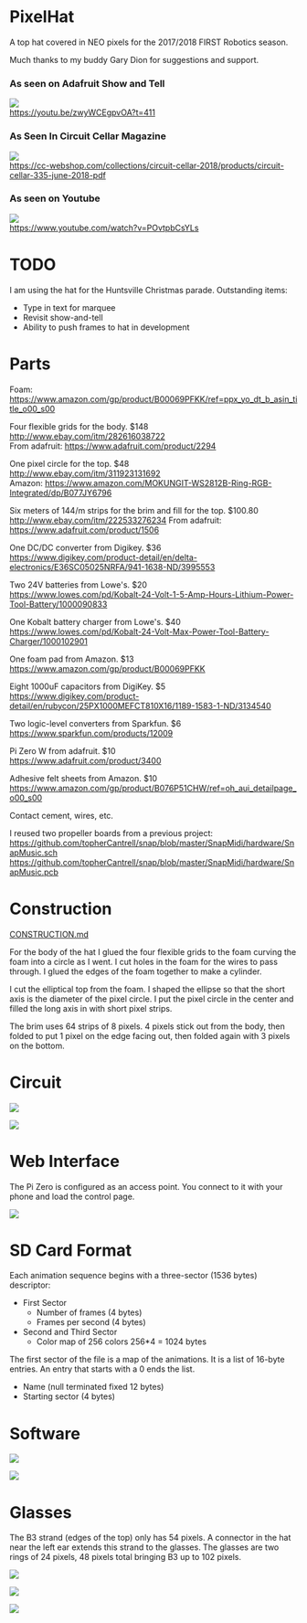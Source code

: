 # PixelHat

A top hat covered in NEO pixels for the 2017/2018 FIRST Robotics season.

Much thanks to my buddy Gary Dion for suggestions and support.

### As seen on Adafruit Show and Tell
[![](art/adafruit.jpg)](https://www.adafruit.com/) <br>
https://youtu.be/zwyWCEgpvOA?t=411

### As Seen In Circuit Cellar Magazine
[![](art/circuitcellar.jpg)](https://circuitcellar.com/)<br>
https://cc-webshop.com/collections/circuit-cellar-2018/products/circuit-cellar-335-june-2018-pdf

### As seen on Youtube
[![](art/youtube.jpg)](https://www.youtube.com/) <br>
https://www.youtube.com/watch?v=POvtpbCsYLs

# TODO

I am using the hat for the Huntsville Christmas parade. Outstanding items:
  - Type in text for marquee
  - Revisit show-and-tell
  - Ability to push frames to hat in development

# Parts

Foam:<br>
https://www.amazon.com/gp/product/B00069PFKK/ref=ppx_yo_dt_b_asin_title_o00_s00

Four flexible grids for the body. $148<br>
http://www.ebay.com/itm/282616038722<br>
From adafruit: https://www.adafruit.com/product/2294

One pixel circle for the top. $48<br>
http://www.ebay.com/itm/311923131692<br>
Amazon: https://www.amazon.com/MOKUNGIT-WS2812B-Ring-RGB-Integrated/dp/B077JY6796

Six meters of 144/m strips for the brim and fill for the top. $100.80<br>
http://www.ebay.com/itm/222533276234
From adafruit: https://www.adafruit.com/product/1506

One DC/DC converter from Digikey. $36<br>
https://www.digikey.com/product-detail/en/delta-electronics/E36SC05025NRFA/941-1638-ND/3995553

Two 24V batteries from Lowe's. $20<br>
https://www.lowes.com/pd/Kobalt-24-Volt-1-5-Amp-Hours-Lithium-Power-Tool-Battery/1000090833

One Kobalt battery charger from Lowe's. $40<br>
https://www.lowes.com/pd/Kobalt-24-Volt-Max-Power-Tool-Battery-Charger/1000102901

One foam pad from Amazon. $13<br>
https://www.amazon.com/gp/product/B00069PFKK

Eight 1000uF capacitors from DigiKey. $5<br>
https://www.digikey.com/product-detail/en/rubycon/25PX1000MEFCT810X16/1189-1583-1-ND/3134540

Two logic-level converters from Sparkfun. $6<br>
https://www.sparkfun.com/products/12009

Pi Zero W from adafruit. $10<br>
https://www.adafruit.com/product/3400

Adhesive felt sheets from Amazon. $10<br>
https://www.amazon.com/gp/product/B076P51CHW/ref=oh_aui_detailpage_o00_s00

Contact cement, wires, etc.

I reused two propeller boards from a previous project:<br>
https://github.com/topherCantrell/snap/blob/master/SnapMidi/hardware/SnapMusic.sch<br>
https://github.com/topherCantrell/snap/blob/master/SnapMidi/hardware/SnapMusic.pcb<br>

# Construction

[CONSTRUCTION.md](CONSTRUCTION.md)

For the body of the hat I glued the four flexible grids to the foam curving the foam into a 
circle as I went. I cut holes in the foam for the wires to pass through. I glued the edges of 
the foam together to make a cylinder.

I cut the elliptical top from the foam. I shaped the ellipse so that the short axis is the diameter
of the pixel circle. I put the pixel circle in the center and filled the long axis in with
short pixel strips.

The brim uses 64 strips of 8 pixels. 4 pixels stick out from the body, then folded to put 1
pixel on the edge facing out, then folded again with 3 pixels on the bottom. 

# Circuit

![](art/figure4.png)

![](art/figure3.png)

# Web Interface

The Pi Zero is configured as an access point. You connect to it with your phone and load the control page.

![](art/web.jpg)

# SD Card Format

Each animation sequence begins with a three-sector (1536 bytes) descriptor:
  - First Sector
    - Number of frames (4 bytes)
    - Frames per second (4 bytes)
  - Second and Third Sector
    - Color map of 256 colors 256*4 = 1024 bytes
  
The first sector of the file is a map of the animations. It is a list of 16-byte entries. An entry that
starts with a 0 ends the list.
  - Name (null terminated fixed 12 bytes)
  - Starting sector (4 bytes)

# Software

![](art/figure6.png)

![](art/figure7.png)

# Glasses

The B3 strand (edges of the top) only has 54 pixels. A connector in the hat near the left ear extends this strand to the glasses. The glasses
are two rings of 24 pixels, 48 pixels total bringing B3 up to 102 pixels.

![](art/glasses1.jpg)

![](art/glasses2.jpg)

![](art/glassesMap.jpg)

